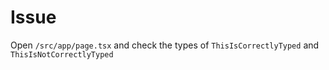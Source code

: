 # Issue

Open `/src/app/page.tsx` and check the types of `ThisIsCorrectlyTyped` and `ThisIsNotCorrectlyTyped`
